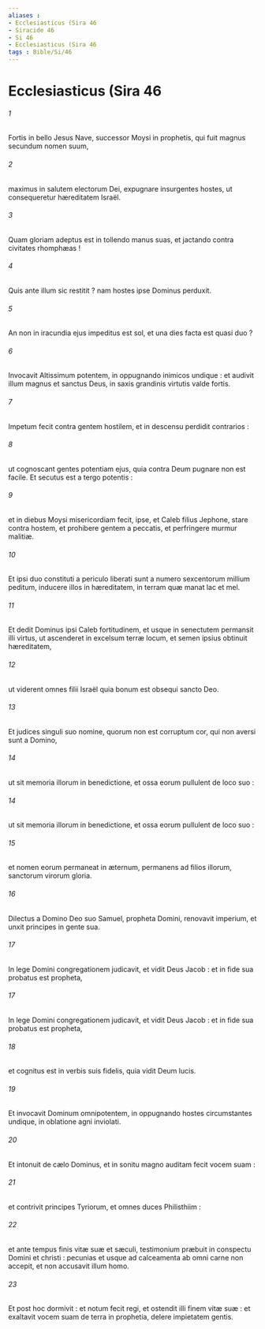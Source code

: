 ```yaml
---
aliases : 
- Ecclesiasticus (Sira 46
- Siracide 46
- Si 46
- Ecclesiasticus (Sira 46
tags : Bible/Si/46
---
```


# Ecclesiasticus (Sira 46

###### 1
Fortis in bello Jesus Nave, successor Moysi in prophetis, qui fuit magnus secundum nomen suum,
###### 2
maximus in salutem electorum Dei, expugnare insurgentes hostes, ut consequeretur hæreditatem Israël.
###### 3
Quam gloriam adeptus est in tollendo manus suas, et jactando contra civitates rhomphæas !
###### 4
Quis ante illum sic restitit ? nam hostes ipse Dominus perduxit.
###### 5
An non in iracundia ejus impeditus est sol, et una dies facta est quasi duo ?
###### 6
Invocavit Altissimum potentem, in oppugnando inimicos undique : et audivit illum magnus et sanctus Deus, in saxis grandinis virtutis valde fortis.
###### 7
Impetum fecit contra gentem hostilem, et in descensu perdidit contrarios :
###### 8
ut cognoscant gentes potentiam ejus, quia contra Deum pugnare non est facile. Et secutus est a tergo potentis :
###### 9
et in diebus Moysi misericordiam fecit, ipse, et Caleb filius Jephone, stare contra hostem, et prohibere gentem a peccatis, et perfringere murmur malitiæ.
###### 10
Et ipsi duo constituti a periculo liberati sunt a numero sexcentorum millium peditum, inducere illos in hæreditatem, in terram quæ manat lac et mel.
###### 11
Et dedit Dominus ipsi Caleb fortitudinem, et usque in senectutem permansit illi virtus, ut ascenderet in excelsum terræ locum, et semen ipsius obtinuit hæreditatem,
###### 12
ut viderent omnes filii Israël quia bonum est obsequi sancto Deo.
###### 13
Et judices singuli suo nomine, quorum non est corruptum cor, qui non aversi sunt a Domino,
###### 14
ut sit memoria illorum in benedictione, et ossa eorum pullulent de loco suo :
###### 14
ut sit memoria illorum in benedictione, et ossa eorum pullulent de loco suo :
###### 15
et nomen eorum permaneat in æternum, permanens ad filios illorum, sanctorum virorum gloria.
###### 16
Dilectus a Domino Deo suo Samuel, propheta Domini, renovavit imperium, et unxit principes in gente sua.
###### 17
In lege Domini congregationem judicavit, et vidit Deus Jacob : et in fide sua probatus est propheta,
###### 17
In lege Domini congregationem judicavit, et vidit Deus Jacob : et in fide sua probatus est propheta,
###### 18
et cognitus est in verbis suis fidelis, quia vidit Deum lucis.
###### 19
Et invocavit Dominum omnipotentem, in oppugnando hostes circumstantes undique, in oblatione agni inviolati.
###### 20
Et intonuit de cælo Dominus, et in sonitu magno auditam fecit vocem suam :
###### 21
et contrivit principes Tyriorum, et omnes duces Philisthiim :
###### 22
et ante tempus finis vitæ suæ et sæculi, testimonium præbuit in conspectu Domini et christi : pecunias et usque ad calceamenta ab omni carne non accepit, et non accusavit illum homo.
###### 23
Et post hoc dormivit : et notum fecit regi, et ostendit illi finem vitæ suæ : et exaltavit vocem suam de terra in prophetia, delere impietatem gentis.
